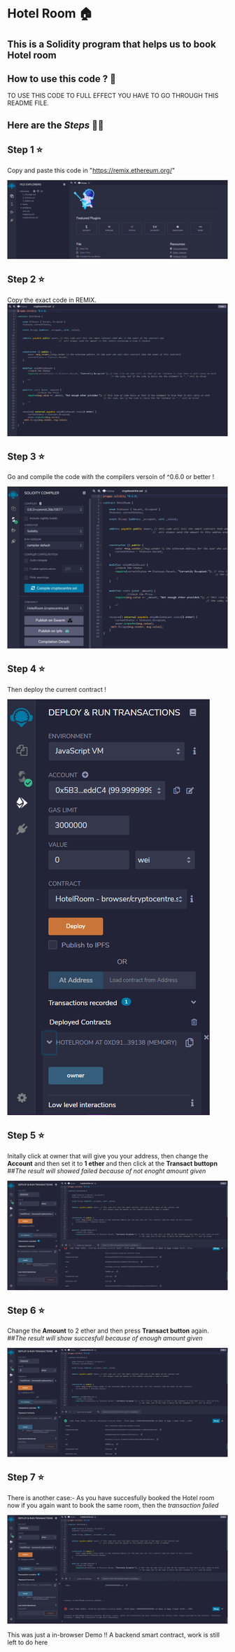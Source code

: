 # Hotel Room 🏠

## This is a Solidity program that helps us to book Hotel room

## How to use this code  ?  🤔

TO USE THIS CODE TO FULL EFFECT YOU HAVE TO GO THROUGH THIS README FILE.


## Here are the *Steps*  🤘🏻
## Step 1  ⭐
Copy and paste this code  in "https://remix.ethereum.org/"

![](images/1.png)

## Step 2  ⭐
Copy the exact code in REMIX.
![](images/2.png)

## Step 3  ⭐
Go and compile the code with the compilers versoin of ^0.6.0 or better !


![](images/3.png)


## Step 4  ⭐
Then deploy the current contract !

![](images/4.png)

## Step 5  ⭐
Initally click at owner that will give you your address, then change the **Account** and then set it to **1 ether** and then click at the **Transact buttopn**
##*The result will showed failed because of not enoght amount given*

![](images/5.png)


## Step 6  ⭐
Change the **Amount** to 2 ether and then press **Transact button** again.
##*The result will show succesfull because of enough amount given*

![](images/6.png)

## Step 7  ⭐
There is another case:-
As you have succesfully booked the Hotel room now if you again want to book the same room, then the *transaction failed*

![](images/7.png)

This was just a in-browser Demo !! A backend smart contract, work is still left to do here 

